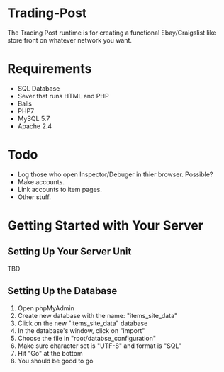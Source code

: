 # Trading-Post
The Trading Post runtime is for creating a functional Ebay/Craigslist like store front on whatever network you want.

# Requirements
* SQL Database
* Sever that runs HTML and PHP
* Balls
* PHP7
* MySQL 5.7
* Apache 2.4

# Todo
* Log those who open Inspector/Debuger in thier browser. Possible?
* Make accounts.
* Link accounts to item pages.
* Other stuff.

# Getting Started with Your Server
## Setting Up Your Server Unit
TBD

## Setting Up the Database
1. Open phpMyAdmin
2. Create new database with the name: "items_site_data"
3. Click on the new "items_site_data" database
4. In the database's window, click on "import"
5. Choose the file in "root/databse_configuration"
6. Make sure character set is "UTF-8" and format is "SQL"
7. Hit "Go" at the bottom
8. You should be good to go